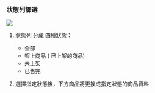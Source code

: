 ### 狀態列篩選

![](RackMultipart20230424-1-nn9xl2_html_d069051dfcb496c.png)

1. 狀態列 分成 四種狀態：

   - 全部
   - 架上商品 ( 已上架的商品)
   - 未上架
   - 已售完

2. 選擇指定狀態後，下方商品將更換成指定狀態的商品資料
